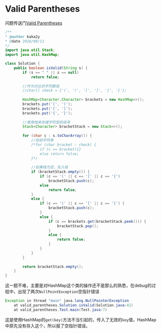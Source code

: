 # Valid Parentheses
问题传送门[Valid Parentheses](https://leetcode.com/problems/valid-parentheses/description/)
```Java
/**
* @author kaka2y
* @date 2018/08/11
*/
import java.util.Stack;
import java.util.HashMap;

class Solution {
    public boolean isValid(String s) {
        if (s == " " || s == null)
            return false;
        
        //作为对比的字符数组
        //char[] check = {'(', ')', '[', ']', '{', '}'};
        
        HashMap<Character,Character> brackets = new HashMap<>();
        brackets.put('(', ')');
        brackets.put('[', ']');
        brackets.put('{', '}');
        
        //使用栈来存储字符型的括号
        Stack<Character> bracketStack = new Stack<>();
        
        for (char c : s.toCharArray()) {
        	//校验字符串
        	/*for (char bracket : check) {
        		if (c == bracket){}
        		else return false;
        	}*/
        	
        	//如果栈为空，先入栈
        	if (bracketStack.empty()) {
        		if (c == '(' || c == '[' || c == '{')
        			bracketStack.push(c);
        		else 
        			return false;
        	}
        	else {
        		if (c == '(' || c == '[' || c == '{') {
        			bracketStack.push(c);
        		}
        		else {
        			if (c == brackets.get(bracketStack.peek())) {
                		bracketStack.pop();
                	}
                	else {
                		return false;	
                	}
        		}
        	}
        }
        
        return bracketStack.empty();
    }
}
```
这一题不难，主要是对HashMap这个类的操作还不是那么的熟悉，在debug的过程中，出现了两次`NullPointException`空指针错误
```Java
Exception in thread "main" java.lang.NullPointerException
	at valid_parentheses.Solution.isValid(Solution.java:41)
	at valid_parentheses.Test.main(Test.java:7)
```
这是使用HashMap的`get(key)`方法不当引起的，传入了无效的`key`值，HashMap中原先没有存入这个，所以报了空指针错误。